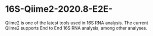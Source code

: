 # 16S-Qiime2-2020.8-E2E-
Qiime2 is one of the latest tools used in 16S RNA analysis. The current Qiime2 supports End to End 16S RNA analysis, among other analyses.
